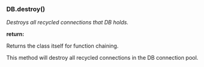 ### DB.destroy()

*Destroys all recycled connections that DB holds.*

**return:**

Returns the class itself for function chaining.

This method will destroy all recycled connections in the DB connection pool.